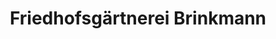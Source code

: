---
title: "Friedhofsgärtnerei Brinkmann"
url: /essen/friedhofsgaertnerei-brinkmann/
shop: Blumen
---